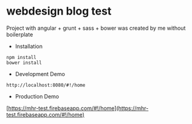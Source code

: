 # webdesign blog test
Project with angular + grunt + sass + bower was created by me without boilerplate

* Installation

```
npm install
bower install
```
* Development Demo
```
http://localhost:8080/#!/home
```


* Production Demo

[https://mhr-test.firebaseapp.com/#!/home](https://mhr-test.firebaseapp.com/#!/home)
